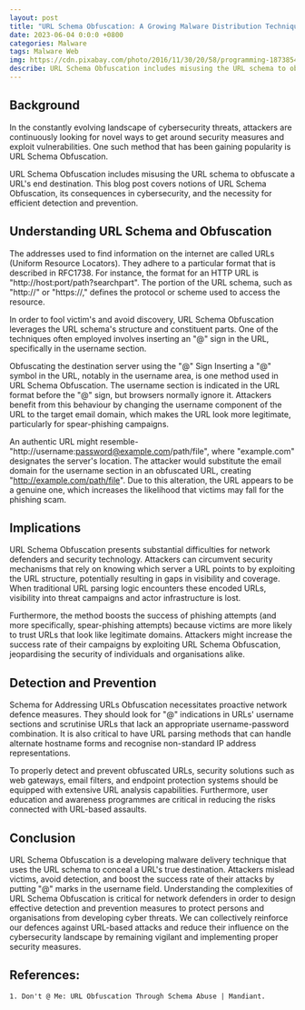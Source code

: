 ```yaml
---
layout: post
title: "URL Schema Obfuscation: A Growing Malware Distribution Technique"
date: 2023-06-04 0:0:0 +0800
categories: Malware
tags: Malware Web
img: https://cdn.pixabay.com/photo/2016/11/30/20/58/programming-1873854_1280.png
describe: URL Schema Obfuscation includes misusing the URL schema to obfuscate a URL's end destination.
---
```


## Background
In the constantly evolving landscape of cybersecurity threats, attackers are continuously looking for novel ways to get around security measures and exploit vulnerabilities. One such method that has been gaining popularity is URL Schema Obfuscation.

URL Schema Obfuscation includes misusing the URL schema to obfuscate a URL's end destination. This blog post covers notions of URL Schema Obfuscation, its consequences in cybersecurity, and the necessity for efficient detection and prevention.

## Understanding URL Schema and Obfuscation
The addresses used to find information on the internet are called URLs (Uniform Resource Locators). They adhere to a particular format that is described in RFC1738. For instance, the format for an HTTP URL is "http://host:port/path?searchpart". The portion of the URL schema, such as "http://" or "https://," defines the protocol or scheme used to access the resource.

In order to fool victim's and avoid discovery, URL Schema Obfuscation leverages the URL schema's structure and constituent parts. One of the techniques often employed involves inserting an "@" sign in the URL, specifically in the username section.

Obfuscating the destination server using the "@" Sign
Inserting a "@" symbol in the URL, notably in the username area, is one method used in URL Schema Obfuscation. The username section is indicated in the URL format before the "@" sign, but browsers normally ignore it. Attackers benefit from this behaviour by changing the username component of the URL to the target email domain, which makes the URL look more legitimate, particularly for spear-phishing campaigns.

An authentic URL might resemble- "http://username:password@example.com/path/file", where "example.com" designates the server's location. The attacker would substitute the email domain for the username section in an obfuscated URL, creating "http://example.com/path/file". Due to this alteration, the URL appears to be a genuine one, which increases the likelihood that victims may fall for the phishing scam.

## Implications
URL Schema Obfuscation presents substantial difficulties for network defenders and security technology. Attackers can circumvent security mechanisms that rely on knowing which server a URL points to by exploiting the URL structure, potentially resulting in gaps in visibility and coverage. When traditional URL parsing logic encounters these encoded URLs, visibility into threat campaigns and actor infrastructure is lost.

Furthermore, the method boosts the success of phishing attempts (and more specifically, spear-phishing attempts) because victims are more likely to trust URLs that look like legitimate domains. Attackers might increase the success rate of their campaigns by exploiting URL Schema Obfuscation, jeopardising the security of individuals and organisations alike.

## Detection and Prevention
Schema for Addressing URLs Obfuscation necessitates proactive network defence measures. They should look for "@" indications in URLs' username sections and scrutinise URLs that lack an appropriate username-password combination. It is also critical to have URL parsing methods that can handle alternate hostname forms and recognise non-standard IP address representations.

To properly detect and prevent obfuscated URLs, security solutions such as web gateways, email filters, and endpoint protection systems should be equipped with extensive URL analysis capabilities. Furthermore, user education and awareness programmes are critical in reducing the risks connected with URL-based assaults.

## Conclusion
URL Schema Obfuscation is a developing malware delivery technique that uses the URL schema to conceal a URL's true destination. Attackers mislead victims, avoid detection, and boost the success rate of their attacks by putting "@" marks in the username field. Understanding the complexities of URL Schema Obfuscation is critical for network defenders in order to design effective detection and prevention measures to protect persons and organisations from developing cyber threats. We can collectively reinforce our defences against URL-based attacks and reduce their influence on the cybersecurity landscape by remaining vigilant and implementing proper security measures.

## References:
```1. Don't @ Me: URL Obfuscation Through Schema Abuse | Mandiant.```